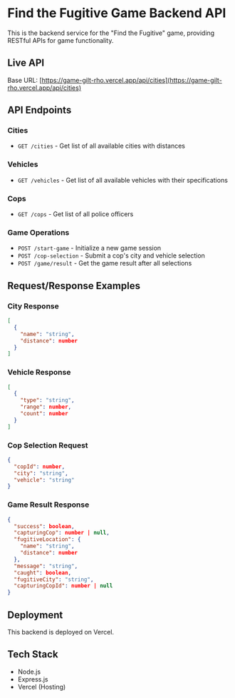 # Find the Fugitive Game Backend API

This is the backend service for the "Find the Fugitive" game, providing RESTful APIs for game functionality.

## Live API
Base URL: [https://game-gilt-rho.vercel.app/api/cities](https://game-gilt-rho.vercel.app/api/cities)

## API Endpoints

### Cities
- `GET /cities` - Get list of all available cities with distances

### Vehicles
- `GET /vehicles` - Get list of all available vehicles with their specifications

### Cops
- `GET /cops` - Get list of all police officers

### Game Operations
- `POST /start-game` - Initialize a new game session
- `POST /cop-selection` - Submit a cop's city and vehicle selection
- `POST /game/result` - Get the game result after all selections

## Request/Response Examples

### City Response
```json
[
  {
    "name": "string",
    "distance": number
  }
]
```

### Vehicle Response
```json
[
  {
    "type": "string",
    "range": number,
    "count": number
  }
]
```

### Cop Selection Request
```json
{
  "copId": number,
  "city": "string",
  "vehicle": "string"
}
```

### Game Result Response
```json
{
  "success": boolean,
  "capturingCop": number | null,
  "fugitiveLocation": {
    "name": "string",
    "distance": number
  },
  "message": "string",
  "caught": boolean,
  "fugitiveCity": "string",
  "capturingCopId": number | null
}
```

## Deployment
This backend is deployed on Vercel.

## Tech Stack
- Node.js
- Express.js
- Vercel (Hosting)
